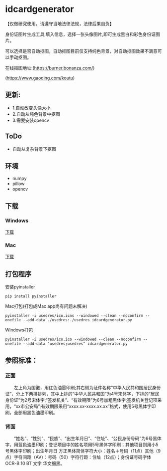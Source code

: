 # idcardgenerator
【仅做研究使用，请遵守当地法律法规，法律后果自负】

身份证图片生成工具,填入信息，选择一张头像图片,即可生成黑白和彩色身份证图片。

可以选择是否自动抠图，自动抠图目前仅支持纯色背景，对自动抠图效果不满意可以手动抠图。

在线抠图地址:(https://burner.bonanza.com/)

(https://www.gaoding.com/koutu)

## 更新:
- 1.自动改变头像大小
- 2.自动从纯色背景中抠图
- 3.需要安装opencv

## ToDo
- 自动从复杂背景下抠图

## 环境
- numpy
- pillow
- opencv

## 下载
### Windows
[下载](https://github.com/airob0t/idcardgenerator/releases/download/win_v1.3/idcardgenerator.exe)
### Mac
[下载](https://github.com/airob0t/idcardgenerator/releases/download/v1.1/idcardgenerator)

## 打包程序

安装pyinstaller

`pip install pyinstaller`

Mac打包(打包成Mac app尚有问题未解决)

    pyinstaller -i usedres/ico.icns --windowed --clean --noconfirm --onefile --add-data ./usedres:./usedres idcardgenerator.py

Windows打包

    pyinstaller -i usedres/ico.ico --windowed --clean --noconfirm --onefile --add-data "usedres;usedres" idcardgenerator.py

## 参照标准：

### 正面
　　左上角为国徽，用红色油墨印刷;其右侧为证件名称“中华人民共和国居民身份证”，分上下两排排列，其中上排的“中华人民共和国”为4号宋体字，下排的“居民身份证”为2号宋体字;“签发机关”、“有效期限”为6号加粗黑体字;签发机关登记项采用，“xx市公安局”;有效期限采用“xxxx.xx-xxxx.xx.xx”格式，使用5号黑体字印刷，全部用黑色油墨印刷。

### 背面
　　“姓名”、“性别”、“民族”、“出生年月日”、“住址”、“公民身份号码”为6号黑体字，用蓝色油墨印刷；登记项目中的姓名项用5号黑体字印刷；其他项目则用小5号黑体字印刷；出生年月日 方正黑体简体字符大小：姓名＋号码（11点）其他（9点）字符间距（AV）：号码（50）字符行距：住址（12点）；身份证号码字体   OCR-B 10 BT   文字 华文细黑。
